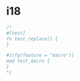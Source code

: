 [‼️]: ✏️README.mdt

# i18

```rust
/*
#[test]
fn test_replace() {
}

#[cfg(feature = "macro")]
mod test_macro {
}
*/
```
